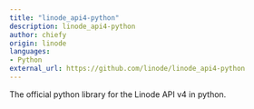 ```yaml
---
title: "linode_api4-python"
description: linode_api4-python
author: chiefy
origin: linode
languages:
- Python
external_url: https://github.com/linode/linode_api4-python
---
```

The official python library for the Linode API v4 in python.
